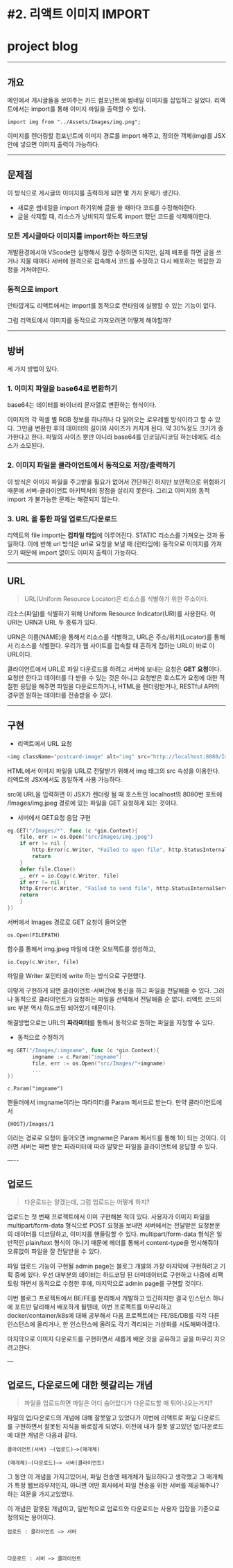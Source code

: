 # #2. 리액트 이미지 IMPORT
# project blog

---

## 개요

메인에서 게시글들을 보여주는 카드 컴포넌트에 썸네일 이미지를 삽입하고 싶었다. 리액트에서는 import를 통해 이미지 파일을 출력할 수 있다.

```JS
import img from "../Assets/Images/img.png";
```

이미지를 렌더링할 컴포넌트에 이미지 경로를 import 해주고, 정의한 객체(img)를 JSX 안에 넣으면 이미지 출력이 가능하다.

---

## 문제점

이 방식으로 게시글의 이미지를 출력하게 되면 몇 가지 문제가 생긴다.

* 새로운 썸네일을 import 하기위해 글을 쓸 때마다 코드를 수정해야한다.
* 글을 삭제할 때, 리소스가 낭비되지 않도록 import 했던 코드를 삭제해야한다.

### 모든 게시글마다 이미지를 import하는 하드코딩

개발환경에서야 VScode만 실행해서 잠깐 수정하면 되지만, 실제 배포를 하면 글을 쓰거나 지울 때마다 서버에 원격으로 접속해서 코드를 수정하고 다시 배포하는 복잡한 과정을 거쳐야한다.

### 동적으로 import

안타깝게도 리액트에서는 import를 동적으로 런타임에 실행할 수 있는 기능이 없다.

그럼 리액트에서 이미지를 동적으로 가져오려면 어떻게 해야할까?

---

## 방버

세 가지 방법이 있다.

### 1. 이미지 파일을 base64로 변환하기 

base64는 데이터를 바이너리 문자열로 변환하는 형식이다.

이미지의 각 픽셀 별 RGB 정보를 하나하나 다 읽어오는 로우레벨 방식이라고 할 수 있다. 그만큼 변환한 후의 데이터의 길이와 사이즈가 커지게 된다. 약 30%정도 크기가 증가한다고 한다. 파일의 사이즈 뿐만 아니라 base64를 인코딩/디코딩 하는데에도 리소스가 소모된다.

### 2. 이미지 파일을 클라이언트에서 동적으로 저장/출력하기 

이 방식은 이미지 파일을 주고받을 필요가 없어서 간단하긴 하지만 보안적으로 위험하기 때문에 서버-클라이언트 아키텍처의 장점을 살리지 못한다. 그리고 이미지의 동적 import 가 불가능한 문제는 해결되지 않는다.

### 3. **URL 을 통한 파일 업로드/다운로드**

리액트의 file import는 **컴파일 타임**에 이루어진다. STATIC 리소스를 가져오는 것과 동일하다. 이에 반해 url 방식은 url로 요청을 보낼 때 (런타임에) 동적으로 이미지를 가져오기 때문에 import 없이도 이미지 출력이 가능하다.

---

## URL

> URL(Uniform Resource Locator)은 리소스를 식별하기 위한 주소이다.

리소스(파일)를 식별하기 위해 Uniform Resource Indicator(URI)를 사용한다. 이 URI는 URN과 URL 두 종류가 있다.

URN은 이름(NAME)을 통해서 리소스를 식별하고, URL은 주소/위치(Locator)를 통해서 리소스를 식별한다. 우리가 웹 사이트를 접속할 때 흔하게 접하는 URL이 바로 이 URL이다.

클라이언트에서 URL로 파일 다운로드를 하려고 서버에 보내는 요청은 **GET 요청**이다. 요청만 한다고 데이터를 다 받을 수 있는 것은 아니고 요청받은 호스트가 요청에 대한 적절한 응답을 해주면 파일을 다운로드하거나, HTML을 렌더링받거나, RESTful API의 경우엔 원하는 데이터를 전송받을 수 있다.

---

## 구현

* 리액트에서 URL 요청
```js
<img className="postcard-image" alt="img" src="http://localhost:8080/Images/img.jpeg"/>
```

HTML에서 이미지 파일을 URL로 전달받기 위해서 img 태그의 src 속성을 이용한다. 리액트의 JSX에서도 동일하게 사용 가능하다.

src에 URL을 입력하면 이 JSX가 렌더링 될 때 호스트인 localhost의 8080번 포트에 /Images/img.jpeg 경로에 있는 파일을 GET 요청하게 되는 것이다.


* 서버에서 GET요청 응답 구현
```go
eg.GET("/Images/*", func (c *gin.Context){
    file, err := os.Open("src/Images/img.jpeg")
    if err != nil {
        http.Error(c.Writer, "Failed to open file", http.StatusInternalServerError)
        return
    }
    defer file.Close()
    _, err = io.Copy(c.Writer, file)
    if err != nil {
    http.Error(c.Writer, "Failed to send file", http.StatusInternalServerError)
    return
    }
})
```

서버에서 Images 경로로 GET 요청이 들어오면 

    os.Open(FILEPATH)
    
함수를 통해서 img.jpeg 파일에 대한 오브젝트를 생성하고, 

    io.Copy(c.Writer, file)

파일을 Writer 포인터에 write 하는 방식으로 구현했다.

이렇게 구현하게 되면 클라이언트-서버간에 통신을 하고 파일을 전달해줄 수 있다. 그러나 동적으로 클라이언트가 요청하는 파일을 선택해서 전달해줄 순 없다. 리액트 코드의 src 부분 역시 하드코딩 되어있기 때문이다.

해결방법으로는 URL의 **파라미터**를 통해서 동적으로 원하는 파일을 지정할 수 있다.

* 동적으로 수정하기
```go
eg.GET("/Images/:imgname", func (c *gin.Context){
        imgname := c.Param("imgname")
        file, err := os.Open("src/Images/"+imgname)
        ...
})
```

    c.Param("imgname")

핸들러에서 imgname이라는 파라미터를 Param 메서드로 받는다. 만약 클라이언트에서

    {HOST}/Images/1

이라는 경로로 요청이 들어오면 imgname은 Param 메서드를 통해 1이 되는 것이다. 이러면 서버는 매번 받는 파라미터에 따라 알맞은 파일을 클라이언트에 응답할 수 있다.

—--

## 업로드

> 다운로드는 알겠는데, 그럼 업로드는 어떻게 하지?

업로드는 첫 번째 프로젝트에서 이미 구현해본 적이 있다. 사용자가 이미지 파일을 multipart/form-data 형식으로 POST 요청을 보내면 서버에서는 전달받은 요청본문의 데이터를 디코딩하고, 이미지를 핸들링할 수 있다.
multipart/form-data 형식은 일반적인 plain/text 형식이 아니기 때문에 헤더를 통해서 content-type을 명시해줘야 오류없이 파일을 잘 전달받을 수 있다.

파일 업로드 기능이 구현될 admin page는 블로그 개발의 가장 마지막에 구현하려고 기획 중에 있다. 우선 대부분의 데이터는 하드코딩 된 더미데이터로 구현하고 나중에 리팩토링 하면서 동적으로 수정한 후에, 마지막으로 admin page를 구현할 것이다.

이번 블로그 프로젝트에서 BE/FE를 분리해서 개발하고 있긴하지만 결국 인스턴스 하나에 포트만 달리해서 배포하게 될텐데, 이번 프로젝트를 마무리하고 docker/container/k8s에 대해 공부해서 다음 프로젝트에는 FE/BE/DB를 각각 다른 인스턴스에 올리거나, 한 인스턴스에 올려도 각기 격리되는 가상화를 시도해봐야겠다.

마지막으로 이미지 다운로드를 구현하면서 새롭게 배운 것을 공유하고 글을 마무리 지으려고한다.

—

## 업로드, 다운로드에 대한 헷갈리는 개념

> 파일을 업로드하면 파일은 어디 숨어있다가 다운로드할 때 튀어나오는거지?

파일의 업/다운로드의 개념에 대해 잘못알고 있었다가 이번에 리액트로 파일 다운로드를 구현하면서 잘못된 지식을 바로잡게 되었다. 이전에 내가 잘못 알고있던 업/다운로드에 대한 개념은 다음과 같다.

    클라이언트(서버) —(업로드)—>(매개체)

> 
      
    (매개체)—(다운로드)—> 서버(클라이언트)

그 동안 이 개념을 가지고있어서, 파일 전송엔 매개체가 필요하다고 생각했고 그 매개체가 특정 웹브라우저인지, 아니면 어떤 회사에서 파일 전송을 위한 서버를 제공해주나? 하는 의문을 가지고있었다.

이 개념은 잘못된 개념이고, 일반적으로 업로드와 다운로드는 사용자 입장을 기준으로 정의되는 용어이다.

    업로드 : 클라이언트 —> 서버
<br>

    다운로드 : 서버 —> 클라이언트